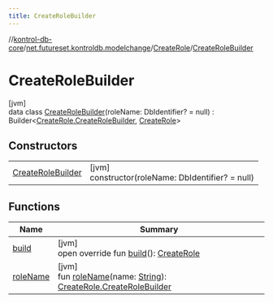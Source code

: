 ```yaml
---
title: CreateRoleBuilder
---
```

//[kontrol-db-core](../../../../index.html)/[net.futureset.kontroldb.modelchange](../../index.html)/[CreateRole](../index.html)/[CreateRoleBuilder](index.html)



# CreateRoleBuilder



[jvm]\
data class [CreateRoleBuilder](index.html)(roleName: DbIdentifier? = null) : Builder&lt;[CreateRole.CreateRoleBuilder](index.html), [CreateRole](../index.html)&gt;



## Constructors


| | |
|---|---|
| [CreateRoleBuilder](-create-role-builder.html) | [jvm]<br>constructor(roleName: DbIdentifier? = null) |


## Functions


| Name | Summary |
|---|---|
| [build](build.html) | [jvm]<br>open override fun [build](build.html)(): [CreateRole](../index.html) |
| [roleName](role-name.html) | [jvm]<br>fun [roleName](role-name.html)(name: [String](https://kotlinlang.org/api/latest/jvm/stdlib/kotlin/-string/index.html)): [CreateRole.CreateRoleBuilder](index.html) |

